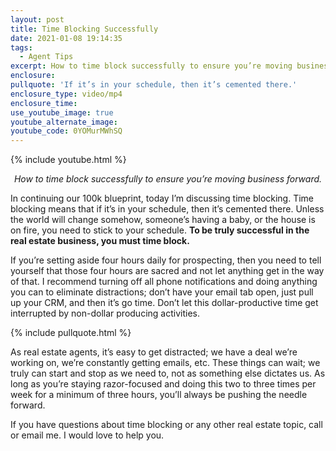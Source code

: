 ```yaml
---
layout: post
title: Time Blocking Successfully
date: 2021-01-08 19:14:35
tags:
  - Agent Tips
excerpt: How to time block successfully to ensure you’re moving business forward.
enclosure:
pullquote: 'If it’s in your schedule, then it’s cemented there.'
enclosure_type: video/mp4
enclosure_time:
use_youtube_image: true
youtube_alternate_image:
youtube_code: 0YOMurMWhSQ
---
```


{% include youtube.html %}

<p style="text-align: center;"><em>How to time block successfully to ensure you’re moving business forward.</em></p>

In continuing our 100k blueprint, today I’m discussing time blocking. Time blocking means that if it’s in your schedule, then it’s cemented there. Unless the world will change somehow, someone’s having a baby, or the house is on fire, you need to stick to your schedule. **To be truly successful in the real estate business, you must time block.&nbsp;**

If you’re setting aside four hours daily for prospecting, then you need to tell yourself that those four hours are sacred and not let anything get in the way of that. I recommend turning off all phone notifications and doing anything you can to eliminate distractions; don’t have your email tab open, just pull up your CRM, and then it’s go time. Don’t let this dollar-productive time get interrupted by non-dollar producing activities.

{% include pullquote.html %}

As real estate agents, it’s easy to get distracted; we have a deal we’re working on, we’re constantly getting emails, etc. These things can wait; we truly can start and stop as we need to, not as something else dictates us. As long as you’re staying razor-focused and doing this two to three times per week for a minimum of three hours, you’ll always be pushing the needle forward.&nbsp;

If you have questions about time blocking or any other real estate topic, call or email me. I would love to help you.
